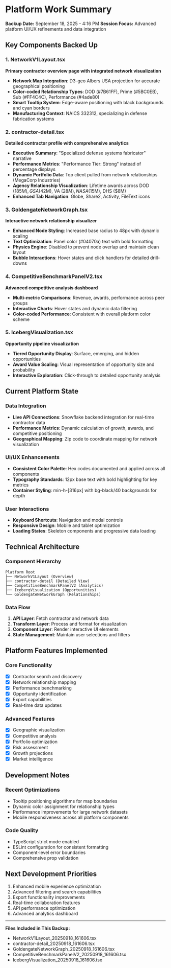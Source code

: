 # Platform Work Summary
**Backup Date:** September 18, 2025 - 4:16 PM
**Session Focus:** Advanced platform UI/UX refinements and data integration

## Key Components Backed Up

### 1. NetworkV1Layout.tsx
**Primary contractor overview page with integrated network visualization**
- **Network Map Integration**: D3-geo Albers USA projection for accurate geographical positioning
- **Color-coded Relationship Types**: DOD (#7B61FF), Prime (#5BC0EB), Sub (#FF4C4C), Performance (#4ade80)
- **Smart Tooltip System**: Edge-aware positioning with black backgrounds and cyan borders
- **Manufacturing Context**: NAICS 332312, specializing in defense fabrication systems

### 2. contractor-detail.tsx
**Detailed contractor profile with comprehensive analytics**
- **Executive Summary**: "Specialized defense systems fabricator" narrative
- **Performance Metrics**: "Performance Tier: Strong" instead of percentage displays
- **Dynamic Portfolio Data**: Top client pulled from network relationships (MegaCorp Industries)
- **Agency Relationship Visualization**: Lifetime awards across DOD ($185M), GSA ($42M), VA ($28M), NASA ($15M), DHS ($8M)
- **Enhanced Tab Navigation**: Globe, Share2, Activity, FileText icons

### 3. GoldengateNetworkGraph.tsx
**Interactive network relationship visualizer**
- **Enhanced Node Styling**: Increased base radius to 48px with dynamic scaling
- **Text Optimization**: Panel color (#04070a) text with bold formatting
- **Physics Engine**: Disabled to prevent node overlap and maintain clean layout
- **Bubble Interactions**: Hover states and click handlers for detailed drill-downs

### 4. CompetitiveBenchmarkPanelV2.tsx
**Advanced competitive analysis dashboard**
- **Multi-metric Comparisons**: Revenue, awards, performance across peer groups
- **Interactive Charts**: Hover states and dynamic data filtering
- **Color-coded Performance**: Consistent with overall platform color scheme

### 5. IcebergVisualization.tsx
**Opportunity pipeline visualization**
- **Tiered Opportunity Display**: Surface, emerging, and hidden opportunities
- **Award Value Scaling**: Visual representation of opportunity size and probability
- **Interactive Exploration**: Click-through to detailed opportunity analysis

## Current Platform State

### Data Integration
- **Live API Connections**: Snowflake backend integration for real-time contractor data
- **Performance Metrics**: Dynamic calculation of growth, awards, and competitive positioning
- **Geographical Mapping**: Zip code to coordinate mapping for network visualization

### UI/UX Enhancements
- **Consistent Color Palette**: Hex codes documented and applied across all components
- **Typography Standards**: 12px base text with bold highlighting for key metrics
- **Container Styling**: min-h-[316px] with bg-black/40 backgrounds for depth

### User Interactions
- **Keyboard Shortcuts**: Navigation and modal controls
- **Responsive Design**: Mobile and tablet optimization
- **Loading States**: Skeleton components and progressive data loading

## Technical Architecture

### Component Hierarchy
```
Platform Root
├── NetworkV1Layout (Overview)
├── contractor-detail (Detailed View)
├── CompetitiveBenchmarkPanelV2 (Analytics)
├── IcebergVisualization (Opportunities)
└── GoldengateNetworkGraph (Relationships)
```

### Data Flow
1. **API Layer**: Fetch contractor and network data
2. **Transform Layer**: Process and format for visualization
3. **Component Layer**: Render interactive UI elements
4. **State Management**: Maintain user selections and filters

## Platform Features Implemented

### Core Functionality
- [x] Contractor search and discovery
- [x] Network relationship mapping
- [x] Performance benchmarking
- [x] Opportunity identification
- [x] Export capabilities
- [x] Real-time data updates

### Advanced Features
- [x] Geographic visualization
- [x] Competitive analysis
- [x] Portfolio optimization
- [x] Risk assessment
- [x] Growth projections
- [x] Market intelligence

## Development Notes

### Recent Optimizations
- Tooltip positioning algorithms for map boundaries
- Dynamic color assignment for relationship types
- Performance improvements for large network datasets
- Mobile responsiveness across all platform components

### Code Quality
- TypeScript strict mode enabled
- ESLint configuration for consistent formatting
- Component-level error boundaries
- Comprehensive prop validation

## Next Development Priorities
1. Enhanced mobile experience optimization
2. Advanced filtering and search capabilities
3. Export functionality improvements
4. Real-time collaboration features
5. API performance optimization
6. Advanced analytics dashboard

---
**Files Included in This Backup:**
- NetworkV1Layout_20250918_161606.tsx
- contractor-detail_20250918_161606.tsx
- GoldengateNetworkGraph_20250918_161606.tsx
- CompetitiveBenchmarkPanelV2_20250918_161606.tsx
- IcebergVisualization_20250918_161606.tsx